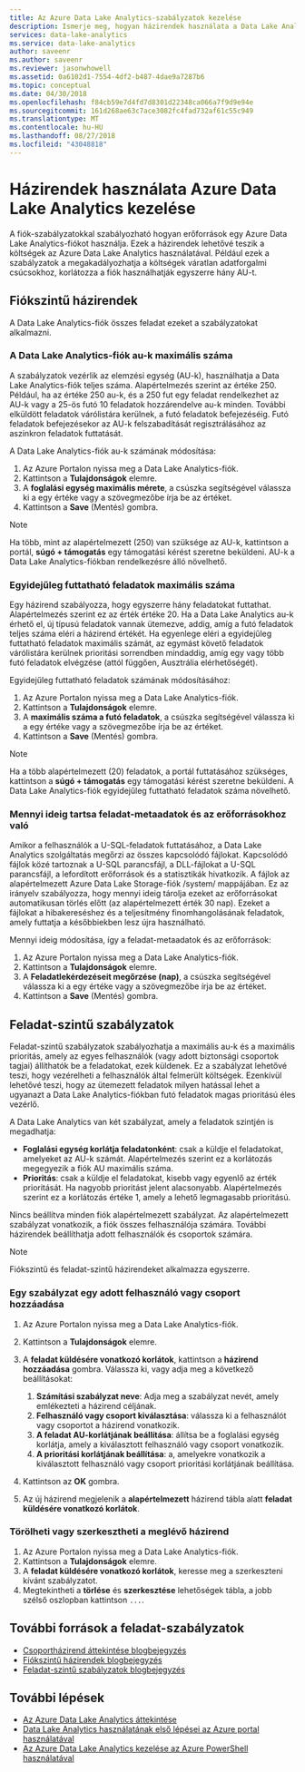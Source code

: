 ```yaml
---
title: Az Azure Data Lake Analytics-szabályzatok kezelése
description: Ismerje meg, hogyan házirendek használata a Data Lake Analytics-fiók használatát szabályozza.
services: data-lake-analytics
ms.service: data-lake-analytics
author: saveenr
ms.author: saveenr
ms.reviewer: jasonwhowell
ms.assetid: 0a6102d1-7554-4df2-b487-4dae9a7287b6
ms.topic: conceptual
ms.date: 04/30/2018
ms.openlocfilehash: f84cb59e7d4fd7d8301d22348ca066a7f9d9e94e
ms.sourcegitcommit: 161d268ae63c7ace3082fc4fad732af61c55c949
ms.translationtype: MT
ms.contentlocale: hu-HU
ms.lasthandoff: 08/27/2018
ms.locfileid: "43048818"
---
```

# <a name="manage-azure-data-lake-analytics-using-policies"></a>Házirendek használata Azure Data Lake Analytics kezelése

A fiók-szabályzatokkal szabályozható hogyan erőforrások egy Azure Data Lake Analytics-fiókot használja. Ezek a házirendek lehetővé teszik a költségek az Azure Data Lake Analytics használatával. Például ezek a szabályzatok a megakadályozhatja a költségek váratlan adatforgalmi csúcsokhoz, korlátozza a fiók használhatják egyszerre hány AU-t.

## <a name="account-level-policies"></a>Fiókszintű házirendek

A Data Lake Analytics-fiók összes feladat ezeket a szabályzatokat alkalmazni.

### <a name="maximum-number-of-aus-in-a-data-lake-analytics-account"></a>A Data Lake Analytics-fiók au-k maximális száma
A szabályzatok vezérlik az elemzési egység (AU-k), használhatja a Data Lake Analytics-fiók teljes száma. Alapértelmezés szerint az értéke 250. Például, ha az értéke 250 au-k, és a 250 fut egy feladat rendelkezhet az AU-k vagy a 25-ös futó 10 feladatok hozzárendelve au-k minden. További elküldött feladatok várólistára kerülnek, a futó feladatok befejezéséig. Futó feladatok befejezésekor az AU-k felszabadítását regisztrálásához az aszinkron feladatok futtatását.

A Data Lake Analytics-fiók au-k számának módosítása:

1. Az Azure Portalon nyissa meg a Data Lake Analytics-fiók.
2. Kattintson a **Tulajdonságok** elemre.
3. A **foglalási egység maximális mérete**, a csúszka segítségével válassza ki a egy értéke vagy a szövegmezőbe írja be az értéket. 
4. Kattintson a **Save** (Mentés) gombra.

> [!NOTE]
> Ha több, mint az alapértelmezett (250) van szüksége az AU-k, kattintson a portál, **súgó + támogatás** egy támogatási kérést szeretne beküldeni. AU-k a Data Lake Analytics-fiókban rendelkezésre álló növelhető.
>

### <a name="maximum-number-of-jobs-that-can-run-simultaneously"></a>Egyidejűleg futtatható feladatok maximális száma
Egy házirend szabályozza, hogy egyszerre hány feladatokat futtathat. Alapértelmezés szerint ez az érték értéke 20. Ha a Data Lake Analytics au-k érhető el, új típusú feladatok vannak ütemezve, addig, amíg a futó feladatok teljes száma eléri a házirend értékét. Ha egyenlege eléri a egyidejűleg futtatható feladatok maximális számát, az egymást követő feladatok várólistára kerülnek prioritási sorrendben mindaddig, amíg egy vagy több futó feladatok elvégzése (attól függően, Ausztrália elérhetőségét).

Egyidejűleg futtatható feladatok számának módosításához:

1. Az Azure Portalon nyissa meg a Data Lake Analytics-fiók.
2. Kattintson a **Tulajdonságok** elemre.
3. A **maximális száma a futó feladatok**, a csúszka segítségével válassza ki a egy értéke vagy a szövegmezőbe írja be az értéket. 
4. Kattintson a **Save** (Mentés) gombra.

> [!NOTE]
> Ha a több alapértelmezett (20) feladatok, a portál futtatásához szükséges, kattintson a **súgó + támogatás** egy támogatási kérést szeretne beküldeni. A Data Lake Analytics-fiók egyidejűleg futtatható feladatok száma növelhető.
>

### <a name="how-long-to-keep-job-metadata-and-resources"></a>Mennyi ideig tartsa feladat-metaadatok és az erőforrásokhoz való 
Amikor a felhasználók a U-SQL-feladatok futtatásához, a Data Lake Analytics szolgáltatás megőrzi az összes kapcsolódó fájlokat. Kapcsolódó fájlok közé tartoznak a U-SQL parancsfájl, a DLL-fájlokat a U-SQL parancsfájl, a lefordított erőforrások és a statisztikák hivatkozik. A fájlok az alapértelmezett Azure Data Lake Storage-fiók /system/ mappájában. Ez az irányelv szabályozza, hogy mennyi ideig tárolja ezeket az erőforrásokat automatikusan törlés előtt (az alapértelmezett érték 30 nap). Ezeket a fájlokat a hibakereséshez és a teljesítmény finomhangolásának feladatok, amely futtatja a későbbiekben lesz újra használható.

Mennyi ideig módosítása, így a feladat-metaadatok és az erőforrások:

1. Az Azure Portalon nyissa meg a Data Lake Analytics-fiók.
2. Kattintson a **Tulajdonságok** elemre.
3. A **Feladatlekérdezéseit megőrzése (nap)**, a csúszka segítségével válassza ki a egy értéke vagy a szövegmezőbe írja be az értéket.  
4. Kattintson a **Save** (Mentés) gombra.

## <a name="job-level-policies"></a>Feladat-szintű szabályzatok

Feladat-szintű szabályzatok szabályozhatja a maximális au-k és a maximális prioritás, amely az egyes felhasználók (vagy adott biztonsági csoportok tagjai) állíthatók be a feladatokat, ezek küldenek. Ez a szabályzat lehetővé teszi, hogy vezérelheti a felhasználók által felmerült költségek. Ezenkívül lehetővé teszi, hogy az ütemezett feladatok milyen hatással lehet a ugyanazt a Data Lake Analytics-fiókban futó feladatok magas prioritású éles vezérlő.

A Data Lake Analytics van két szabályzat, amely a feladatok szintjén is megadhatja:

* **Foglalási egység korlátja feladatonként**: csak a küldje el feladatokat, amelyeket az AU-k számát. Alapértelmezés szerint ez a korlátozás megegyezik a fiók AU maximális száma.
* **Prioritás**: csak a küldje el feladatokat, kisebb vagy egyenlő az érték prioritását. Ha nagyobb prioritást jelent alacsonyabb. Alapértelmezés szerint ez a korlátozás értéke 1, amely a lehető legmagasabb prioritású.

Nincs beállítva minden fiók alapértelmezett szabályzat. Az alapértelmezett szabályzat vonatkozik, a fiók összes felhasználója számára. További házirendek beállíthatja adott felhasználók és csoportok számára. 

> [!NOTE]
> Fiókszintű és feladat-szintű házirendeket alkalmazza egyszerre.
>

### <a name="add-a-policy-for-a-specific-user-or-group"></a>Egy szabályzat egy adott felhasználó vagy csoport hozzáadása

1. Az Azure Portalon nyissa meg a Data Lake Analytics-fiók.
2. Kattintson a **Tulajdonságok** elemre.
3. A **feladat küldésére vonatkozó korlátok**, kattintson a **házirend hozzáadása** gombra. Válassza ki, vagy adja meg a következő beállításokat:
    1. **Számítási szabályzat neve**: Adja meg a szabályzat nevét, amely emlékezteti a házirend céljának.
    2. **Felhasználó vagy csoport kiválasztása**: válassza ki a felhasználót vagy csoportot a házirend vonatkozik.
    3. **A feladat AU-korlátjának beállítása**: állítsa be a foglalási egység korlátja, amely a kiválasztott felhasználó vagy csoport vonatkozik.
    4. **A prioritási korlátjának beállítása**: a, amelyekre vonatkozik a kiválasztott felhasználó vagy csoport prioritási korlátjának beállítása.

4. Kattintson az **OK** gombra.

5. Az új házirend megjelenik a **alapértelmezett** házirend tábla alatt **feladat küldésére vonatkozó korlátok**. 

### <a name="delete-or-edit-an-existing-policy"></a>Törölheti vagy szerkesztheti a meglévő házirend

1. Az Azure Portalon nyissa meg a Data Lake Analytics-fiók.
2. Kattintson a **Tulajdonságok** elemre.
3. A **feladat küldésére vonatkozó korlátok**, keresse meg a szerkeszteni kívánt szabályzatot.
4.  Megtekintheti a **törlése** és **szerkesztése** lehetőségek tábla, a jobb szélső oszlopban kattintson `...`.

## <a name="additional-resources-for-job-policies"></a>További források a feladat-szabályzatok
* [Csoportházirend áttekintése blogbejegyzés](https://blogs.msdn.microsoft.com/azuredatalake/2017/06/08/managing-your-azure-data-lake-analytics-compute-resources-overview/)
* [Fiókszintű házirendek blogbejegyzés](https://blogs.msdn.microsoft.com/azuredatalake/2017/06/08/managing-your-azure-data-lake-analytics-compute-resources-account-level-policy/)
* [Feladat-szintű szabályzatok blogbejegyzés](https://blogs.msdn.microsoft.com/azuredatalake/2017/06/08/managing-your-azure-data-lake-analytics-compute-resources-job-level-policy/)

## <a name="next-steps"></a>További lépések

* [Az Azure Data Lake Analytics áttekintése](data-lake-analytics-overview.md)
* [Data Lake Analytics használatának első lépései az Azure portal használatával](data-lake-analytics-get-started-portal.md)
* [Az Azure Data Lake Analytics kezelése az Azure PowerShell használatával](data-lake-analytics-manage-use-powershell.md)

